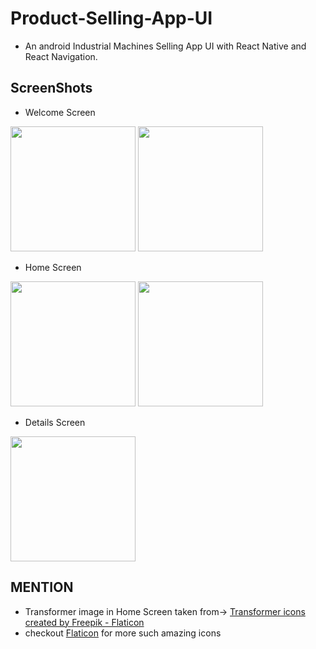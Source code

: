 # Product-Selling-App-UI
- An android Industrial Machines Selling App UI with React Native and React Navigation.

## ScreenShots 
- Welcome Screen

<img src="https://user-images.githubusercontent.com/75154189/177643356-7a6ebe42-5a77-472a-9d73-a2340e895755.jpeg" width="200"> <img src="https://user-images.githubusercontent.com/75154189/177643372-52d16a42-288d-4384-b336-26f194f5c37d.jpeg" width="200">

- Home Screen

<img src="https://user-images.githubusercontent.com/75154189/177643572-5abd94e7-718b-498b-a2b5-8dd6f61a4af2.jpeg" width="200"> <img src="https://user-images.githubusercontent.com/75154189/177643586-c32627e8-b7ce-4a83-90ec-f29bf1cc0625.jpeg" width="200">

- Details Screen

<img src="https://user-images.githubusercontent.com/75154189/177643675-420501a6-c33a-4aac-9be2-506b6f5e9831.jpeg" width="200">

## MENTION
- Transformer image in Home Screen taken from-> <a href="https://www.flaticon.com/free-icons/transformer" title="transformer icons">Transformer icons created by Freepik - Flaticon</a>
- checkout <a href="https://www.flaticon.com/" title="flat ic"> Flaticon</a> for more such amazing icons 
